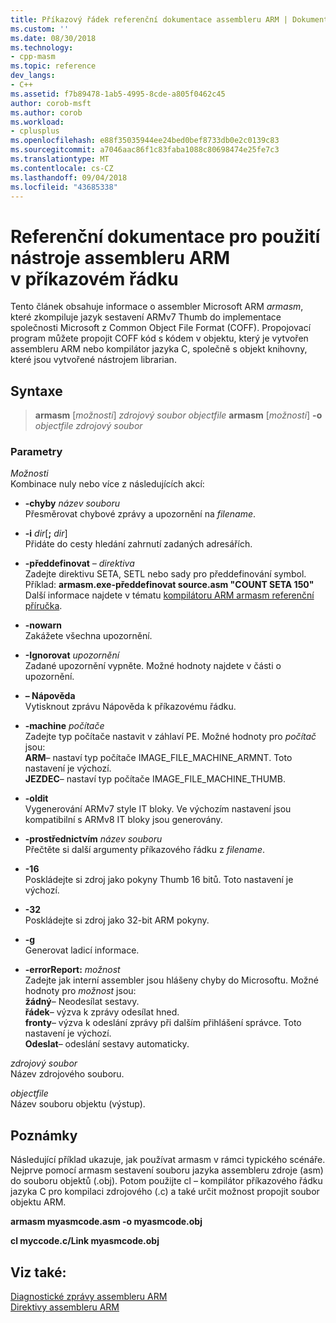 ```yaml
---
title: Příkazový řádek referenční dokumentace assembleru ARM | Dokumentace Microsoftu
ms.custom: ''
ms.date: 08/30/2018
ms.technology:
- cpp-masm
ms.topic: reference
dev_langs:
- C++
ms.assetid: f7b89478-1ab5-4995-8cde-a805f0462c45
author: corob-msft
ms.author: corob
ms.workload:
- cplusplus
ms.openlocfilehash: e88f35035944ee24bed0bef8733db0e2c0139c83
ms.sourcegitcommit: a7046aac86f1c83faba1088c80698474e25fe7c3
ms.translationtype: MT
ms.contentlocale: cs-CZ
ms.lasthandoff: 09/04/2018
ms.locfileid: "43685338"
---
```

# <a name="arm-assembler-command-line-reference"></a>Referenční dokumentace pro použití nástroje assembleru ARM v příkazovém řádku

Tento článek obsahuje informace o assembler Microsoft ARM *armasm*, které zkompiluje jazyk sestavení ARMv7 Thumb do implementace společnosti Microsoft z Common Object File Format (COFF). Propojovací program můžete propojit COFF kód s kódem v objektu, který je vytvořen assembleru ARM nebo kompilátor jazyka C, společně s objekt knihovny, které jsou vytvořené nástrojem librarian.

## <a name="syntax"></a>Syntaxe

> **armasm** [*možnosti*] *zdrojový soubor* *objectfile*
> **armasm**  [*možnosti*]  **-o**  *objectfile*  *zdrojový soubor*

### <a name="parameters"></a>Parametry

*Možnosti*<br/>
Kombinace nuly nebo více z následujících akcí:

- **-chyby** *název souboru*<br/>
   Přesměrovat chybové zprávy a upozornění na *filename*.

- **-i** *dir*[**;** <em>dir</em>]<br/>
   Přidáte do cesty hledání zahrnutí zadaných adresářích.

- **-předdefinovat** *– direktiva*<br/>
   Zadejte direktivu SETA, SETL nebo sady pro předdefinování symbol.<br/>
   Příklad: **armasm.exe-předdefinovat source.asm "COUNT SETA 150"**<br/>
   Další informace najdete v tématu [kompilátoru ARM armasm referenční příručka](http://infocenter.arm.com/help/topic/com.arm.doc.dui0802b/index.html).

- **-nowarn**<br/>
   Zakážete všechna upozornění.

- **-Ignorovat** *upozornění*<br/>
   Zadané upozornění vypněte. Možné hodnoty najdete v části o upozornění.

- **– Nápověda**<br/>
   Vytisknout zprávu Nápověda k příkazovému řádku.

- **-machine** *počítače*<br/>
   Zadejte typ počítače nastavit v záhlaví PE.  Možné hodnoty pro *počítač* jsou:<br/>
   **ARM**– nastaví typ počítače IMAGE_FILE_MACHINE_ARMNT. Toto nastavení je výchozí.<br/>
   **JEZDEC**– nastaví typ počítače IMAGE_FILE_MACHINE_THUMB.

- **-oldit**<br/>
   Vygenerování ARMv7 style IT bloky.  Ve výchozím nastavení jsou kompatibilní s ARMv8 IT bloky jsou generovány.

- **-prostřednictvím** *název souboru*<br/>
   Přečtěte si další argumenty příkazového řádku z *filename*.

- **-16**<br/>
   Poskládejte si zdroj jako pokyny Thumb 16 bitů.  Toto nastavení je výchozí.

- **-32**<br/>
   Poskládejte si zdroj jako 32-bit ARM pokyny.

- **-g**<br/>
   Generovat ladicí informace.

- **-errorReport:** *možnost*<br/>
   Zadejte jak interní assembler jsou hlášeny chyby do Microsoftu.  Možné hodnoty pro *možnost* jsou:<br/>
   **žádný**– Neodesílat sestavy.<br/>
   **řádek**– výzva k zprávy odesílat hned.<br/>
   **fronty**– výzva k odeslání zprávy při dalším přihlášení správce. Toto nastavení je výchozí.<br/>
   **Odeslat**– odeslání sestavy automaticky.

*zdrojový soubor*<br/>
Název zdrojového souboru.

*objectfile*<br/>
Název souboru objektu (výstup).

## <a name="remarks"></a>Poznámky

Následující příklad ukazuje, jak používat armasm v rámci typického scénáře. Nejprve pomocí armasm sestavení souboru jazyka assembleru zdroje (asm) do souboru objektů (.obj). Potom použijte cl – kompilátor příkazového řádku jazyka C pro kompilaci zdrojového (.c) a také určit možnost propojit soubor objektu ARM.

**armasm myasmcode.asm -o myasmcode.obj**

**cl myccode.c/Link myasmcode.obj**

## <a name="see-also"></a>Viz také:

[Diagnostické zprávy assembleru ARM](../../assembler/arm/arm-assembler-diagnostic-messages.md)<br/>
[Direktivy assembleru ARM](../../assembler/arm/arm-assembler-directives.md)<br/>
